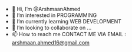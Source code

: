- 👋 Hi, I’m @ArshmaanAhmed
- 👀 I’m interested in PROGRAMMING
- 🌱 I’m currently learning WEB DEVELOPMENT
- 💞️ I’m looking to collaborate on ...
- 📫 How to reach me  CONTACT ME VIA EMAIL : arshmaan.ahmed16@gmail.com

<!---
Arshmaan16Ahmed/Arshmaan16Ahmed is a ✨ special ✨ repository because its `README.md` (this file) appears on your GitHub profile.
You can click the Preview link to take a look at your changes.
--->

